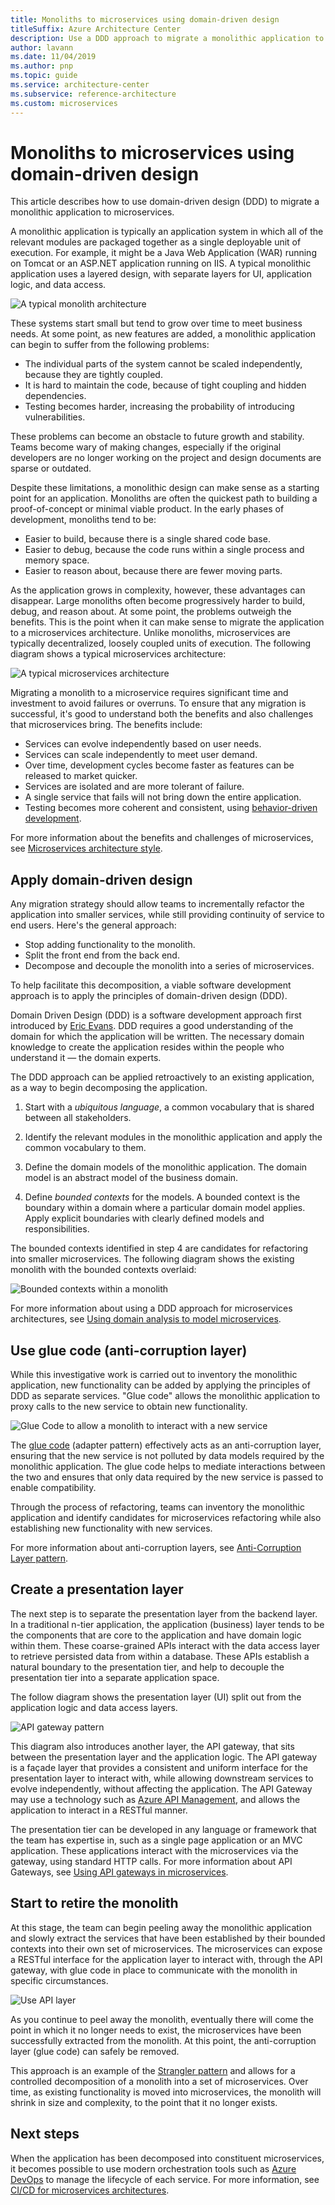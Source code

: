 ```yaml
---
title: Monoliths to microservices using domain-driven design
titleSuffix: Azure Architecture Center
description: Use a DDD approach to migrate a monolithic application to microservices
author: lavann
ms.date: 11/04/2019
ms.author: pnp
ms.topic: guide
ms.service: architecture-center
ms.subservice: reference-architecture
ms.custom: microservices
---
```


# Monoliths to microservices using domain-driven design

This article describes how to use domain-driven design (DDD) to migrate a monolithic application to microservices.

A monolithic application is typically an application system in which all of the relevant modules are packaged together as a single deployable unit of execution. For example, it might be a Java Web Application (WAR) running on Tomcat or an ASP<span>.</span>NET application running on IIS. A typical monolithic application uses a layered design, with separate layers for UI, application logic, and data access.

![A typical monolith architecture](./images/monolith/figure1.png)

These systems start small but tend to grow over time to meet business needs. At some point, as new features are added, a monolithic application can begin to suffer from the following problems:

- The individual parts of the system cannot be scaled independently, because they are tightly coupled.
- It is hard to maintain the code, because of tight coupling and hidden dependencies.
- Testing becomes harder, increasing the probability of introducing vulnerabilities.

These problems can become an obstacle to future growth and stability. Teams become wary of making changes, especially if the original developers are no longer working on the project and design documents are sparse or outdated.

Despite these limitations, a monolithic design can make sense as a starting point for an application. Monoliths are often the quickest path to building a proof-of-concept or minimal viable product. In the early phases of development, monoliths tend to be:

- Easier to build, because there is a single shared code base.
- Easier to debug, because the code runs within a single process and memory space.
- Easier to reason about, because there are fewer moving parts.

As the application grows in complexity, however, these advantages can disappear. Large monoliths often become progressively harder to build, debug, and reason about. At some point, the problems outweigh the benefits. This is the point when it can make sense to migrate the application to a microservices architecture. Unlike monoliths, microservices are typically decentralized, loosely coupled units of execution. The following diagram shows a typical microservices architecture: 
 
![A typical microservices architecture](./images/monolith/figure2.png)

Migrating a monolith to a microservice requires significant time and investment to avoid failures or overruns. To ensure that any migration is successful, it's good to understand both the benefits and also challenges that microservices bring. The benefits include:

- Services can evolve independently based on user needs.
- Services can scale independently to meet user demand.
- Over time, development cycles become faster as features can be released to market quicker.
- Services are isolated and are more tolerant of failure.
- A single service that fails will not bring down the entire application.
- Testing becomes more coherent and consistent, using [behavior-driven development](https://en.wikipedia.org/wiki/Behavior-driven_development).

For more information about the benefits and challenges of microservices, see [Microservices architecture style](../guide/architecture-styles/microservices.md).

## Apply domain-driven design

Any migration strategy should allow teams to incrementally refactor the application into smaller services, while still providing continuity of service to end users. Here's the general approach:

- Stop adding functionality to the monolith.
- Split the front end from the back end.
- Decompose and decouple the monolith into a series of microservices.

To help facilitate this decomposition, a viable software development approach is to apply the principles of domain-driven design (DDD). 

Domain Driven Design (DDD) is a software development approach first introduced by [Eric Evans](http://domainlanguage.com/ddd/). DDD requires a good understanding of the domain for which the application will be written. The necessary domain knowledge to create the application resides within the people who understand it &mdash; the domain experts. 

The DDD approach can be applied retroactively to an existing application, as a way to begin decomposing the application.

1. Start with a *ubiquitous language*, a common vocabulary that is shared between all stakeholders.

1. Identify the relevant modules in the monolithic application and apply the common vocabulary to them.

1. Define the domain models of the monolithic application. The domain model is an abstract model of the business domain.

1. Define *bounded contexts* for the models. A bounded context is the boundary within a domain where a particular domain model applies. Apply explicit boundaries with clearly defined models and responsibilities.

The bounded contexts identified in step 4 are candidates for refactoring into smaller microservices. The following diagram shows the existing monolith with the bounded contexts overlaid:

![Bounded contexts within a monolith](./images/monolith/figure3.png)

For more information about using a DDD approach for microservices architectures, see [Using domain analysis to model microservices](./model/domain-analysis.md).

## Use glue code (anti-corruption layer)

While this investigative work is carried out to inventory the monolithic application, new functionality can be added by applying the principles of DDD as separate services. "Glue code" allows the monolithic application to proxy calls to the new service to obtain new functionality.

![ Glue Code to allow a monolith to interact with a new service](./images/monolith/figure4.png)

The  [glue code](https://en.wikipedia.org/wiki/Glue_code) (adapter pattern) effectively acts as an anti-corruption layer, ensuring that the new service is not polluted by data models required by the monolithic application. The glue code helps to mediate interactions between the two and ensures that only data required by the new service is passed to enable compatibility.

Through the process of refactoring, teams can inventory the monolithic application and identify candidates for microservices refactoring while also establishing new functionality with new services.

For more information about anti-corruption layers, see [Anti-Corruption Layer pattern](../patterns/anti-corruption-layer.md).

## Create a presentation layer

The next step is to separate the presentation layer from the backend layer. In a traditional n-tier application, the application (business) layer tends to be the components that are core to the application and have domain logic within them. These coarse-grained APIs interact with the data access layer to retrieve persisted data from within a database. These APIs establish a natural boundary to the presentation tier, and help to decouple the presentation tier into a separate application space.

The follow diagram shows the presentation layer (UI) split out from the application logic and data access layers.

![API gateway pattern](./images/monolith/figure5.png)

This diagram also introduces another layer, the API gateway, that sits between the presentation layer and the application logic. The API gateway is a façade layer that provides a consistent and uniform interface for the presentation layer to interact with, while allowing downstream services to evolve independently, without affecting the application. The API Gateway may use a technology such as [Azure API Management](/azure/api-management/), and allows the application to interact in a RESTful manner.

The presentation tier can be developed in any language or framework that the team has expertise in, such as a single page application or an MVC application. These applications interact with the microservices via the gateway, using standard HTTP calls. For more information about API Gateways, see [Using API gateways in microservices](./design/gateway.md).

## Start to retire the monolith

At this stage, the team can begin peeling away the monolithic application and slowly extract the services that have been established by their bounded contexts into their own set of microservices. The microservices can expose a RESTful interface for the application layer to interact with, through the API gateway, with glue code in place to communicate with the monolith in specific circumstances.

![Use API layer](./images/monolith/figure6.png)

As you continue to peel away the monolith, eventually there will come the point in which it no longer needs to exist, the microservices have been successfully extracted from the monolith. At this point, the anti-corruption layer (glue code) can safely be removed. 

This approach is an example of the [Strangler pattern](../patterns/strangler.md) and allows for a controlled decomposition of a monolith into a set of microservices. Over time, as existing functionality is moved into microservices, the monolith will shrink in size and complexity, to the point that it no longer exists.

## Next steps

When the application has been decomposed into constituent microservices, it becomes possible to use modern orchestration tools such as [Azure DevOps](/azure/devops/) to manage the lifecycle of each service. For more information, see [CI/CD for microservices architectures](./ci-cd.md).


